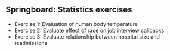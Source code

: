 ## Springboard: Statistics exercises
* Exercise 1:  Evaluation of human body temperature
* Exercise 2:  Evaluate effect of race on job interview callbacks
* Exercise 3:  Evaluate relationship between hospital size and readmissions
